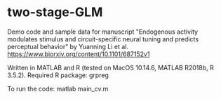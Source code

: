 # two-stage-GLM
Demo code and sample data for manuscript "Endogenous activity modulates stimulus and circuit-specific neural tuning and predicts perceptual behavior" by Yuanning Li et al. https://www.biorxiv.org/content/10.1101/687152v1

Written in MATLAB and R (tested on MacOS 10.14.6, MATLAB R2018b, R 3.5.2). Required R package: grpreg

To run the code: matlab main_cv.m
